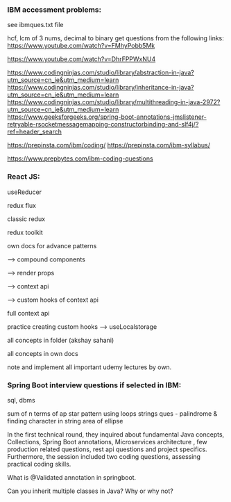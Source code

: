 ### IBM accessment problems:

see ibmques.txt file

hcf, lcm of 3 nums, decimal to binary
get questions from the following links:
https://www.youtube.com/watch?v=FMhyPobb5Mk

https://www.youtube.com/watch?v=DhrFPPWxNU4

https://www.codingninjas.com/studio/library/abstraction-in-java?utm_source=cn_ie&utm_medium=learn
https://www.codingninjas.com/studio/library/inheritance-in-java?utm_source=cn_ie&utm_medium=learn
https://www.codingninjas.com/studio/library/multithreading-in-java-2972?utm_source=cn_ie&utm_medium=learn
https://www.geeksforgeeks.org/spring-boot-annotations-jmslistener-retryable-rsocketmessagemapping-constructorbinding-and-slf4j/?ref=header_search

https://prepinsta.com/ibm/coding/
https://prepinsta.com/ibm-syllabus/

https://www.prepbytes.com/ibm-coding-questions

### React JS:

useReducer

redux flux

classic redux

redux toolkit

own docs for advance patterns

--> compound components

--> render props

--> context api

--> custom hooks of context api

full context api

practice creating custom hooks --> useLocalstorage

all concepts in folder (akshay sahani)

all concepts in own docs

note and implement all important udemy lectures by own.

### Spring Boot interview questions if selected in IBM:

sql, dbms

sum of n terms of ap
star pattern using loops
strings ques - palindrome & finding character in string
area of ellipse

In the first technical round, they inquired about fundamental Java concepts, Collections, Spring Boot annotations, Microservices architecture , few production related questions, rest api questions and project specifics. Furthermore, the session included two coding questions, assessing practical coding skills.

What is @Validated annotation in springboot.

Can you inherit multiple classes in Java? Why or why not?
